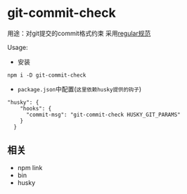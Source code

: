 # git-commit-check

用途：对git提交的commit格式约束
采用[regular规范](https://github.com/angular/angular/commits/master)

Usage: 
- 安装
```
npm i -D git-commit-check
```
- `package.json`中配置(`这里依赖husky提供的钩子`)
```
"husky": {
    "hooks": {
      "commit-msg": "git-commit-check HUSKY_GIT_PARAMS"
    }
  }
```

## 相关
- npm link
- bin
- husky


